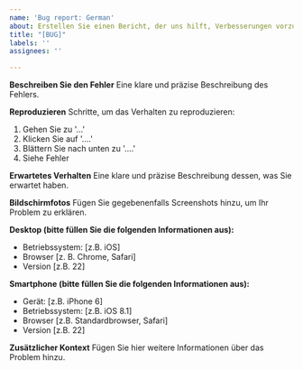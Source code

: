 ```yaml
---
name: 'Bug report: German'
about: Erstellen Sie einen Bericht, der uns hilft, Verbesserungen vorzunehmen
title: "[BUG]"
labels: ''
assignees: ''

---
```


**Beschreiben Sie den Fehler**
Eine klare und präzise Beschreibung des Fehlers.

**Reproduzieren**
Schritte, um das Verhalten zu reproduzieren:
1. Gehen Sie zu '...'
2. Klicken Sie auf '....'
3. Blättern Sie nach unten zu '....'
4. Siehe Fehler

**Erwartetes Verhalten**
Eine klare und präzise Beschreibung dessen, was Sie erwartet haben.

**Bildschirmfotos**
Fügen Sie gegebenenfalls Screenshots hinzu, um Ihr Problem zu erklären.

**Desktop (bitte füllen Sie die folgenden Informationen aus):**
 - Betriebssystem: [z.B. iOS]
 - Browser [z. B. Chrome, Safari]
 - Version [z.B. 22]

**Smartphone (bitte füllen Sie die folgenden Informationen aus):**
 - Gerät: [z.B. iPhone 6]
 - Betriebssystem: [z.B. iOS 8.1]
 - Browser [z.B. Standardbrowser, Safari]
 - Version [z.B. 22]

**Zusätzlicher Kontext**
Fügen Sie hier weitere Informationen über das Problem hinzu.
